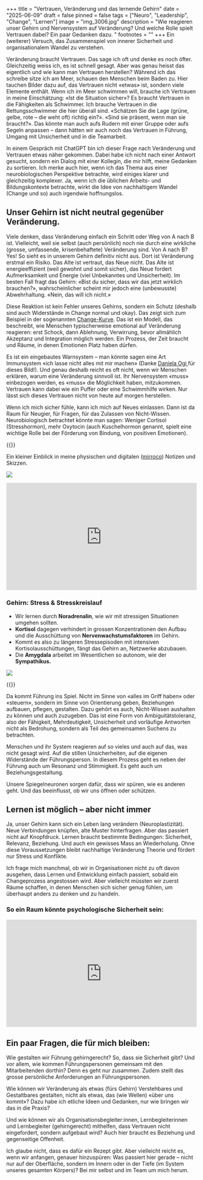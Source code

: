 +++
title = "Vertrauen, Veränderung und das lernende Gehirn"
date = "2025-06-09"
draft = false
pinned = false
tags = ["Neuro", "Leadership", "Change", "Lernen"]
image = "img_3006.jpg"
description = "Wie reagieren unser Gehirn und Nervensystem auf Veränderung? Und welche Rolle spielt Vertrauen dabei? Ein paar Gedanken dazu. "
footnotes = ""
+++
Ein (weiterer) Versuch, das Zusammenspiel von innerer Sicherheit und organisationalem Wandel zu verstehen.

Veränderung braucht Vertrauen. Das sage ich oft und denke es noch öfter. Gleichzeitig weiss ich, es ist schnell gesagt. Aber was genau heisst das eigentlich und wie kann man Vertrauen herstellen? Während ich das schreibe sitze ich am Meer, schauen den Menschen beim Baden zu. Hier tauchen Bilder dazu auf, das Vertrauen nicht «etwas» ist, sondern viele Elemente enthält. Wenn ich im Meer schwimmen will, brauche ich Vertrauen in meine Einschätzung: «Ist die Situation sicher»? Es braucht Vertrauen in die Fähigkeiten als Schwimmer. Ich brauche Vertrauen in die Rettungsschwimmer die hier überall sind. «Schätzen Sie die Lage (grüne, gelbe, rote – die weht oft) richtig ein?». «Sind sie präsent, wenn man sie braucht?». Das könnte man auch aufs Rudern mit einer Gruppe oder aufs Segeln anpassen – dann hätten wir auch noch das Vertrauen in Führung, Umgang mit Unsicherheit und in die Teamarbeit.  

In einem Gespräch mit ChatGPT bin ich dieser Frage nach Veränderung und Vertrauen etwas näher gekommen. Dabei habe ich nicht nach einer Antwort gesucht, sondern ein Dialog mit einer Kollegin, die mir hilft, meine Gedanken zu sortieren. Ich merke auch hier, wenn ich das Thema aus einer neurobiologischen Perspektive betrachte, wird einiges klarer und gleichzeitig komplexer. Ja, wenn ich die üblichen Arbeits- und Bildungskontexte betrachte, wirkt die Idee von nachhaltigem Wandel (Change und so) auch irgendwie hoffnungslos. 

## Unser Gehirn ist nicht neutral gegenüber Veränderung.

Viele denken, dass Veränderung einfach ein Schritt oder Weg von A nach B ist. Vielleicht, weil sie selbst (auch persönlich) noch nie durch eine wirkliche (grosse, umfassende, krisenbehaftete) Veränderung sind. Von A nach B? Yes! So sieht es in unserem Gehirn definitiv nicht aus. Dort ist Veränderung erstmal ein Risiko. Das Alte ist vertraut, das Neue nicht. Das Alte ist energieeffizient (weil gewohnt und somit sicher), das Neue fordert Aufmerksamkeit und Energie (viel Unbekanntes und Unsicherheit). Im besten Fall fragt das Gehirn: «Bist du sicher, dass wir das jetzt wirklich brauchen?», wahrscheinlicher scheint mir jedoch eine (unbewusste) Abwehrhaltung. «Nein, das will ich nicht.»

Diese Reaktion ist kein Fehler unseres Gehirns, sondern ein Schutz (deshalb sind auch Widerstände in Change normal und okay). Das zeigt sich zum Beispiel in der sogenannten [Change-Kurve](https://www.bensblog.ch/change-management/). Das ist ein Modell, das beschreibt, wie Menschen typischerweise emotional auf Veränderung reagieren: erst Schock, dann Ablehnung, Verwirrung, bevor allmählich Akzeptanz und Integration möglich werden. Ein Prozess, der Zeit braucht und Räume, in denen Emotionen Platz haben dürfen.

Es ist ein eingebautes Warnsystem – man könnte sagen eine Art Immunsystem «ich lasse nicht alles mit mir machen» (Danke [Daniela Ogi ](https://www.3punkt-ogi.ch/)für dieses Bild!). Und genau deshalb reicht es oft nicht, wenn wir Menschen erklären, warum eine Veränderung sinnvoll ist. Ihr Nervensystem «muss» einbezogen werden, es «muss» die Möglichkeit haben, mitzukommen. Vertrauen kann dabei wie ein Puffer oder eine Schwimmhilfe wirken. Nur lässt sich dieses Vertrauen nicht von heute auf morgen herstellen. 

Wenn ich mich sicher fühle, kann ich mich auf Neues einlassen. Dann ist da Raum für Neugier, für Fragen, für das Zulassen von Nicht-Wissen. Neurobiologisch betrachtet könnte man sagen: Weniger Cortisol (Stresshormon), mehr Oxytocin (auch Kuschelhormon genannt, spielt eine wichtige Rolle bei der Förderung von Bindung, von positiven Emotionen). 

{{<box title="Aus meinem «Neuro» Lernprojekt">}}

Ein kleiner Einblick in meine physischen und digitalen ([mirroco](https://www.mirroco.ch)) Notizen und Skizzen.

![](notizen_oxytocin.jpg)

<div style="position: relative; padding-bottom: 56.25%; height: 0; overflow: hidden; max-width: 100%;">
  <iframe src="https://www.youtube.com/embed/Ikdq64kk1q0?si=i8eEXCOTkjjCHvWT" 
          title="YouTube video player"
          style="position: absolute; top: 0; left: 0; width: 100%; height: 100%;"
          frameborder="0"
          allow="accelerometer; autoplay; clipboard-write; encrypted-media; gyroscope; picture-in-picture; web-share"
          referrerpolicy="strict-origin-when-cross-origin"
          allowfullscreen>
  </iframe>
</div>

### Gehirn: Stress & Stresskreislauf

* Wir lernen durch **Noradrenalin**, wie wir mit stressigen Situationen umgehen sollten. 
* **Kortisol** dagegen verhindert in grossen Konzentrationen den Aufbau und die Ausschüttung von **Nervenwachstumsfaktoren** im Gehirn. 
* Kommt es also zu längeren Stressepisoden mit intensiven Kortisolausschüttungen, fängt das Gehirn an, Netzwerke abzubauen. 
* Die **Amygdala** arbeitet im Wesentlichen so autonom, wie der **Sympathikus.**



![](gehirn-stresskreislauf_skizze.jpg)

{{</box>}}

Da kommt Führung ins Spiel. Nicht im Sinne von «alles im Griff haben» oder «steuern», sondern im Sinne von Orientierung geben, Beziehungen aufbauen, pflegen, gestalten. Dazu gehört es auch, Nicht-Wissen aushalten zu können und auch zuzugeben. Das ist eine Form von Ambiguitätstoleranz, also der Fähigkeit, Mehrdeutigkeit, Unsicherheit und vorläufige Antworten nicht als Bedrohung, sondern als Teil des gemeinsamen Suchens zu betrachten. 

Menschen und ihr System reagieren auf so vieles und auch auf das, was nicht gesagt wird. Auf die stillen Unsicherheiten, auf die eigenen Widerstände der Führungsperson. In diesem Prozess geht es neben der Führung auch um Resonanz und Stimmigkeit. Es geht auch um Beziehungsgestaltung.

Unsere Spiegelneuronen sorgen dafür, dass wir spüren, wie es anderen geht. Und das beeinflusst, ob wir uns öffnen oder schützen.

## Lernen ist möglich – aber nicht immer

Ja, unser Gehirn kann sich ein Leben lang verändern (Neuroplastizität). Neue Verbindungen knüpfen, alte Muster hinterfragen. Aber das passiert nicht auf Knopfdruck. Lernen braucht bestimmte Bedingungen: Sicherheit, Relevanz, Beziehung. Und auch ein gewisses Mass an Wiederholung. Ohne diese Voraussetzungen bleibt nachhaltige Veränderung Theorie und fördert nur Stress und Konflikte. 

Ich frage mich manchmal, ob wir in Organisationen nicht zu oft davon ausgehen, dass Lernen und Entwicklung einfach passiert, sobald ein Changeprozess angestossen wird. Aber vielleicht müssten wir zuerst Räume schaffen, in denen Menschen sich sicher genug fühlen, um überhaupt anders zu denken und zu handeln.

### So ein Raum könnte psychologische Sicherheit sein: 

<div style="position: relative; padding-bottom: 56.25%; height: 0; overflow: hidden; max-width: 100%;">
  <iframe src="https://www.youtube.com/embed/eP6guvRt0U0?si=BlNm-Q4C6CwrangL" 
          title="YouTube video player"
          style="position: absolute; top: 0; left: 0; width: 100%; height: 100%;"
          frameborder="0"
          allow="accelerometer; autoplay; clipboard-write; encrypted-media; gyroscope; picture-in-picture; web-share"
          referrerpolicy="strict-origin-when-cross-origin"
          allowfullscreen>
  </iframe>
</div>

## Ein paar Fragen, die für mich bleiben:

Wie gestalten wir Führung gehirngerecht? So, dass sie Sicherheit gibt? Und vor allem, wie kommen Führungspersonen gemeinsam mit den Mitarbeitenden dorthin? Denn es geht nur zusammen. Zudem stellt das grosse persönliche Anforderungen an Führungspersonen. 

Wie können wir Veränderung als etwas (fürs Gehirn) Verstehbares und Gestaltbares gestalten, nicht als etwas, das (wie Wellen) «über uns kommt»? Dazu habe ich etliche Ideen und Gedanken, nur wie bringen wir das in die Praxis? 

Und wie können wir als Organisationsbegleiter:innen, Lernbegleiterinnen und Lernbegleiter (gehirngerecht) mithelfen, dass Vertrauen nicht eingefordert, sondern aufgebaut wird? Auch hier braucht es Beziehung und gegenseitige Offenheit.  

Ich glaube nicht, dass es dafür ein Rezept gibt. Aber vielleicht reicht es, wenn wir anfangen, genauer hinzuspüren: Was passiert hier gerade – nicht nur auf der Oberfläche, sondern im Innern oder in der Tiefe (im System unseres gesamten Körpers)? Bei mir selbst und im Team um mich herum.